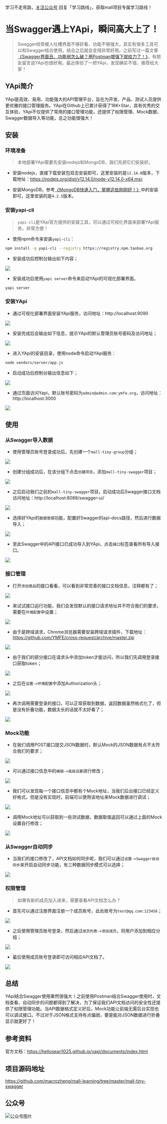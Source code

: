 学习不走弯路，[关注公众号](#公众号) 回复「学习路线」，获取mall项目专属学习路线！

# 当Swagger遇上YApi，瞬间高大上了！

> Swagger经常被人吐槽界面不够好看、功能不够强大，其实有很多工具可以和Swagger结合使用，结合之后就会变得非常好用。之前写过一篇文章[《Swagger界面丑、功能弱怎么破？用Postman增强下就给力了！》](https://mp.weixin.qq.com/s/rbKUJAhv6WorFWgDNUDWTg)，有朋友留言说YApi也很好用。最近体验了一把YApi，发现确实不错，推荐给大家！

## YApi简介

YApi是高效、易用、功能强大的API管理平台，旨在为开发、产品、测试人员提供更优雅的接口管理服务。YApi在Github上已累计获得了18K+Star，具有优秀的交互体验，YApi不仅提供了常用的接口管理功能，还提供了权限管理、Mock数据、Swagger数据导入等功能，总之功能很强大！

## 安装

### 环境准备

> 本地部署YApi需要先安装nodejs和MongoDB，我们先把它们安装好。

- 安装nodejs，直接下载安装包双击安装即可，这里安装的是`12.14.0`版本，下载地址：https://nodejs.org/dist/v12.14.0/node-v12.14.0-x64.msi;

- 安装MongoDB，参考[《MongoDB快速入门，掌握这些刚刚好！》](https://mp.weixin.qq.com/s/E8sDVWkxaLBdmZPj-6om2A)中的安装即可，这里安装的是`4.2.5`版本。

### 安装yapi-cli

> `yapi-cli`是YApi官方提供的安装工具，可以通过可视化界面来部署YApi服务，非常方便！

- 使用npm命令来安装`yapi-cli`：

```bash
npm install -g yapi-cli --registry https://registry.npm.taobao.org
```

- 安装成功后控制台输出如下内容；

![](../images/yapi_start_01.png)

- 安装成功后使用`yapi server`命令来启动YApi的可视化部署界面。

```bash
yapi server
```

### 安装YApi

- 通过可视化部署界面安装YApi服务，访问地址：http://localhost:9090

![](../images/yapi_start_02.png)

- 安装完成后会输出如下信息，提示YApi的默认管理员账号密码及访问地址；

![](../images/yapi_start_03.png)

- 进入YApi的安装目录，使用node命令启动YApi服务：

```bash
node vendors/server/app.js
```

- 启动成功后控制台输出信息如下；

![](../images/yapi_start_04.png)

- 通过页面访问Yapi，默认账号密码为`admin@admin.com:ymfe.org`，访问地址：http://localhost:3000

![](../images/yapi_start_05.png)

## 使用

### 从Swagger导入数据

- 使用管理员账号登录成功后，先创建一个`mall-tiny-group`分组；

![](../images/yapi_start_06.png)

- 创建分组成功后，在该分组下点击`创建项目`，添加`mall-tiny-swagger`项目；

![](../images/yapi_start_07.png)

- 之后启动我们之前的`mall-tiny-swagger`项目，启动成功后Swagger接口文档访问地址：http://localhost:8088/swagger-ui/

![](../images/yapi_start_08.png)

- 选择好YApi的`数据管理`功能，配置好Swagger的api-docs路径，然后进行数据导入；

![](../images/yapi_start_09.png)

- 至此Swagger中的API接口已成功导入到YApi，点击`接口`标签查看所有导入接口。

![](../images/yapi_start_10.png)

### 接口管理

- 打开`添加商品`的接口看看，可以看到非常完善的接口文档信息，注释都有了；

![](../images/yapi_start_11.png)

- 来试试接口运行功能，我们会发现默认的接口请求地址并不符合我们的要求，需要在`环境配置`中设置；

![](../images/yapi_start_12.png)

- 由于是跨域请求，Chrome浏览器需要安装跨域请求插件，下载地址：https://github.com/YMFE/cross-request/archive/master.zip

![](../images/yapi_start_13.png)

- 由于我们的部分接口在请求头中添加token才能访问，所以我们先调用登录接口获取token；

![](../images/yapi_start_14.png)

- 之后在`设置->环境配置`中添加Authorization头；

![](../images/yapi_start_15.png)

- 再次调用需要登录的接口，可以正常获取到数据，返回数据虽然格式化了，但是没有折叠功能，数据太长的话就不太好看了；

![](../images/yapi_start_16.png)

### Mock功能

- 在我们调用POST接口提交JSON数据时，默认Mock的JSON数据有点不太符合我们的要求；

![](../images/yapi_start_17.png)

- 可以通过接口信息中的`编辑->高级设置`进行修改；

![](../images/yapi_start_18.png)

- 我们可以发现每一个接口信息中都有个Mock地址，当我们后台接口已经定义好格式，但是没有实现时，前端可以使用该地址来Mock数据进行调试；

![](../images/yapi_start_19.png)

- 调用Mock地址可以获取到一些测试数据，数据取值返回可以通过上面的Mock设置自行修改；

![](../images/yapi_start_20.png)

### 从Swagger自动同步

- 当我们的接口修改了，API文档如何同步呢，我们可以通过`设置->Swagger自动同步`来开启自动同步功能，有三种数据同步模式可以选择；

![](../images/yapi_start_21.png)

### 权限管理

> 如果有新的成员加入进来，需要查看API文档怎么办？

- 首先可以通过注册界面注册一个成员账号，此处账号为`test@qq.com:123456`；

![](../images/yapi_start_22.png)

- 之后使用管理员账号登录，然后通过`成员列表->添加成员`，将用户添加到相应分组；

![](../images/yapi_start_23.png)

- 最后使用成员账号登录即可访问相应API文档了。

![](../images/yapi_start_24.png)

## 总结

YApi结合Swagger使用果然很强大！之前使用Postman结合Swagger使用时，文档查看、自动同步的问题都得到了解决，为了保证我们API文档访问的安全性还提供了权限管理功能。当API数据格式定义好后，Mock功能让前端无需后台实现也可以调试接口。不过对于JSON格式支持有点偏弱，要是能对JSON数据进行折叠显示就更好了！

## 参考资料

官方文档：https://hellosean1025.github.io/yapi/documents/index.html

## 项目源码地址

https://github.com/macrozheng/mall-learning/tree/master/mall-tiny-swagger

## 公众号

![公众号图片](http://macro-oss.oss-cn-shenzhen.aliyuncs.com/mall/banner/qrcode_for_macrozheng_258.jpg)